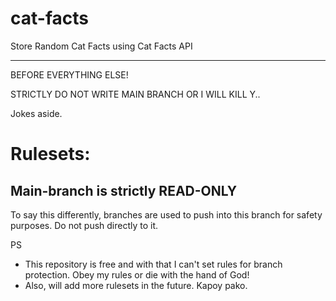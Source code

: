 # cat-facts
Store Random Cat Facts using Cat Facts API

----------------------------------------------------------------------------

BEFORE EVERYTHING ELSE!

STRICTLY DO NOT WRITE MAIN BRANCH OR I WILL KILL Y..

Jokes aside.

# Rulesets:

## Main-branch is strictly READ-ONLY
To say this differently, branches are used to push into this branch for safety purposes. Do not push directly to it.




PS
- This repository is free and with that I can't set rules for branch protection. Obey my rules or die with the hand of God!
- Also, will add more rulesets in the future. Kapoy pako.

